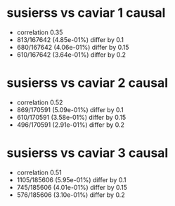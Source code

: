 # susierss vs caviar  1 causal

- correlation 0.35
- 813/167642 (4.85e-01%) differ by 0.1
- 680/167642 (4.06e-01%) differ by 0.15
- 610/167642 (3.64e-01%) differ by 0.2


# susierss vs caviar  2 causal

- correlation 0.52
- 869/170591 (5.09e-01%) differ by 0.1
- 610/170591 (3.58e-01%) differ by 0.15
- 496/170591 (2.91e-01%) differ by 0.2


# susierss vs caviar  3 causal

- correlation 0.51
- 1105/185606 (5.95e-01%) differ by 0.1
- 745/185606 (4.01e-01%) differ by 0.15
- 576/185606 (3.10e-01%) differ by 0.2


